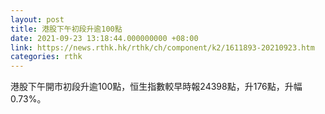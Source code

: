 ```yaml
---
layout: post
title: 港股下午初段升逾100點
date: 2021-09-23 13:18:44.000000000 +08:00
link: https://news.rthk.hk/rthk/ch/component/k2/1611893-20210923.htm
categories: rthk
---
```


港股下午開市初段升逾100點，恒生指數較早時報24398點，升176點，升幅0.73%。
